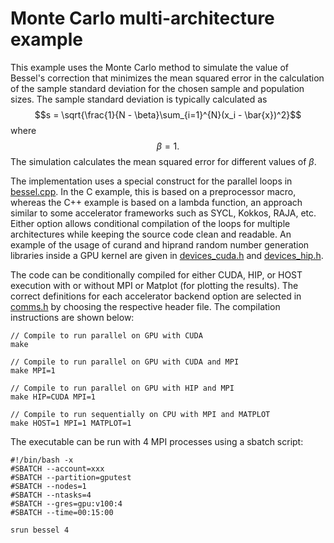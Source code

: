 # Monte Carlo multi-architecture example

This example uses the Monte Carlo method to simulate the value of Bessel's correction that minimizes the mean squared error in the calculation of the sample standard deviation for the chosen sample and population sizes. The sample standard deviation is typically calculated as $$s = \sqrt{\frac{1}{N - \beta}\sum_{i=1}^{N}(x_i - \bar{x})^2}$$ where $$\beta = 1.$$ The simulation calculates the mean squared error for different values of $\beta$.

The implementation uses a special construct for the parallel loops in [bessel.cpp](src/bessel.cpp). In the C example, this is based on a preprocessor macro, whereas the C++ example is based on a lambda function, an approach similar to some accelerator frameworks such as SYCL, Kokkos, RAJA, etc. Either option allows conditional compilation of the loops for multiple architectures while keeping the source code clean and readable. An example of the usage of curand and hiprand random number generation libraries inside a GPU kernel are given in [devices_cuda.h](src/devices_cuda.h) and [devices_hip.h](src/devices_hip.h).

The code can be conditionally compiled for either CUDA, HIP, or HOST execution with or without MPI or Matplot (for plotting the results). The correct definitions for each accelerator backend option are selected in [comms.h](src/comms.h) by choosing the respective header file. The compilation instructions are shown below:

```
// Compile to run parallel on GPU with CUDA
make

// Compile to run parallel on GPU with CUDA and MPI
make MPI=1

// Compile to run parallel on GPU with HIP and MPI
make HIP=CUDA MPI=1

// Compile to run sequentially on CPU with MPI and MATPLOT
make HOST=1 MPI=1 MATPLOT=1

```

The executable can be run with 4 MPI processes using a sbatch script: 
```
#!/bin/bash -x
#SBATCH --account=xxx
#SBATCH --partition=gputest
#SBATCH --nodes=1
#SBATCH --ntasks=4
#SBATCH --gres=gpu:v100:4
#SBATCH --time=00:15:00

srun bessel 4
```